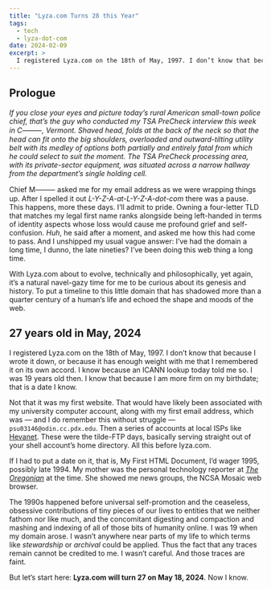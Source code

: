 ```yaml
---
title: "Lyza.com Turns 28 this Year"
tags:
  - tech
  - lyza-dot-com
date: 2024-02-09
excerpt: >
  I registered Lyza.com on the 18th of May, 1997. I don’t know that because I wrote it down, or because it has enough weight with me that I remembered it on its own accord. I know because an ICANN lookup today told me so.
---
```


## Prologue

_If you close your eyes and picture today’s rural American small-town police chief, that’s the guy who conducted my TSA PreCheck interview this week in C⸻, Vermont. Shaved head, folds at the back of the neck so that the head can fit onto the big shoulders, overloaded and outward-tilting utility belt with its medley of options both partially and entirely fatal from which he could select to suit the moment. The TSA PreCheck processing area, with its private-sector equipment, was situated across a narrow hallway from the department’s single holding cell._

Chief M⸻ asked me for my email address as we were wrapping things up. After I spelled it out _L-Y-Z-A-at-L-Y-Z-A-dot-com_ there was a pause. This happens, more these days. I’ll admit to pride. Owning a four-letter TLD that matches my legal first name ranks alongside being left-handed in terms of identity aspects whose loss would cause me profound grief and self-confusion. _Huh_, he said after a moment, and asked me how this had come to pass. And I unshipped my usual vague answer: I’ve had the domain a long time, I dunno, the late nineties? I’ve been doing this web thing a long time.

With Lyza.com about to evolve, technically and philosophically, yet again, it’s a natural navel-gazy time for me to be curious about its genesis and history. To put a timeline to this little domain that has shadowed more than a quarter century of a human’s life and echoed the shape and moods of the web.

## 27 years old in May, 2024

I registered Lyza.com on the 18th of May, 1997. I don’t know that because I wrote it down, or because it has enough weight with me that I remembered it on its own accord. I know because an ICANN lookup today told me so. I was 19 years old then. I know that because I am more firm on my birthdate; that is a date I know.

Not that it was my first website. That would have likely been associated with my university computer account, along with my first email address, which was — and I do remember this without struggle — `psu03146@odin.cc.pdx.edu`. Then a series of accounts at local ISPs like [Hevanet](https://web.hevanet.com/). These were the tilde-FTP days, basically serving straight out of your shell account’s home directory. All this before lyza.com.

If I had to put a date on it, that is, My First HTML Document, I’d wager 1995, possibly late 1994. My mother was the personal technology reporter at [_The Oregonian_](https://www.oregonlive.com/) at the time. She showed me news groups, the NCSA Mosaic web browser.

The 1990s happened before universal self-promotion and the ceaseless, obsessive contributions of tiny pieces of our lives to entities that we neither fathom nor like much, and the concomitant digesting and compaction and mashing and indexing of all of those bits of humanity online. I was 19 when my domain arose. I wasn’t anywhere near parts of my life to which terms like _stewardship_ or _archival_ could be applied. Thus the fact that any traces remain cannot be credited to me. I wasn’t careful. And those traces are faint.

But let’s start here: **Lyza.com will turn 27 on May 18, 2024**. Now I know.
